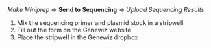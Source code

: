 *Make Miniprep* => **Send to Sequencing** => *Upload Sequencing Results*

1. Mix the sequencing primer and plasmid stock in a stripwell
2. Fill out the form on the Genewiz website
3. Place the stripwell in the Genewiz dropbox